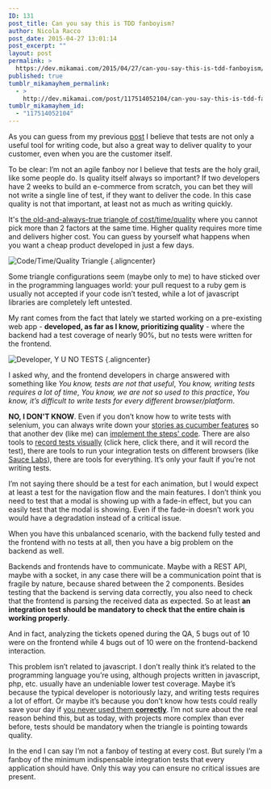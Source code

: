 ```yaml
---
ID: 131
post_title: Can you say this is TDD fanboyism?
author: Nicola Racco
post_date: 2015-04-27 13:01:14
post_excerpt: ""
layout: post
permalink: >
  https://dev.mikamai.com/2015/04/27/can-you-say-this-is-tdd-fanboyism/
published: true
tumblr_mikamayhem_permalink:
  - >
    http://dev.mikamai.com/post/117514052104/can-you-say-this-is-tdd-fanboyism
tumblr_mikamayhem_id:
  - "117514052104"
---
```

As you can guess from my previous [post](https://dev.mikamai.com/2015/02/25/the-sorrows-of-young-developer/) I believe that tests are not only a useful tool for writing code, but also a great way to deliver quality to your customer, even when you are the customer itself.

To be clear: I’m not an agile fanboy nor I believe that tests are the holy grail, like some people do.
Is quality itself always so important? If two developers have 2 weeks to build an e-commerce from scratch, you can bet they will not write a single line of test, if they want to deliver the code. In this case quality is not that important, at least not as much as writing quickly.
<!--more-->

It's [the old-and-always-true triangle of cost/time/quality](http://en.wikipedia.org/wiki/Project_management_triangle) where you cannot pick more than 2 factors at the same time. Higher quality requires more time and delivers higher cost. You can guess by yourself what happens when you want a cheap product developed in just a few days.

![Code/Time/Quality Triangle](https://dev.mikamai.com/wp-content/uploads/2015/04/quality_triangle.jpg) {.aligncenter}

Some triangle configurations seem (maybe only to me) to have sticked over in the programming languages world: your pull request to a ruby gem is usually not accepted if your code isn’t tested, while a lot of javascript libraries are completely left untested.

My rant comes from the fact that lately we started working on a pre-existing web app - **developed, as far as I know, prioritizing quality** - where the backend had a test coverage of nearly 90%, but no tests were written for the frontend.

![Developer, Y U NO TESTS](https://dev.mikamai.com/wp-content/uploads/2015/04/developer_y_no_tests_meme.png) {.aligncenter}

I asked why, and the frontend developers in charge answered with something like _You know, tests are not that useful_, _You know, writing tests requires a lot of time_, _You know, we are not so used to this practice_, _You know, it’s difficult to write tests for every different browser/platform_.

**NO, I DON'T KNOW**. Even if you don’t know how to write tests with selenium, you can always write down your [stories as cucumber features](https://github.com/cucumber/cucumber/wiki/Feature-Introduction) so that another dev (like me) can [implement the steps' code](https://github.com/cucumber/cucumber/wiki/Step-Definitions). There are also tools to [record tests visually](http://testcafe.devexpress.com/) (click here, click there, and it will record the test), there are tools to run your integration tests on different browsers (like [Sauce Labs](https://saucelabs.com/)), there are tools for everything. It’s only your fault if you’re not writing tests.

I’m not saying there should be a test for each animation, but I would expect at least a test for the navigation flow and the main features. I don’t think you need to test that a modal is showing up with a fade-in effect, but you can easily test that the modal is showing. Even if the fade-in doesn’t work you would have a degradation instead of a critical issue.

When you have this unbalanced scenario, with the backend fully tested and the frontend with no tests at all, then you have a big problem on the backend as well.

Backends and frontends have to communicate. Maybe with a REST API, maybe with a socket, in any case there will be a communication point that is fragile by nature, because shared between the 2 components. Besides testing that the backend is serving data correctly, you also need to check that the frontend is parsing the received data as expected. So at least **an integration test should be mandatory to check that the entire chain is working properly**.

And in fact, analyzing the tickets opened during the QA, 5 bugs out of 10 were on the frontend while 4 bugs out of 10 were on the frontend-backend interaction.

This problem isn’t related to javascript. I don’t really think it’s related to the programming language you’re using, although projects written in javascript, php, etc. usually have an undeniable lower test coverage. Maybe it’s because the typical developer is notoriously lazy, and writing tests requires a lot of effort. Or maybe it’s because you don’t know how tests could really save your day if [you never used them **correctly**](http://thedailywtf.com/articles/Testing-Done-Right). I’m not sure about the real reason behind this, but as today, with projects more complex than ever before, tests should be mandatory when the triangle is pointing towards quality.

In the end I can say I’m not a fanboy of testing at every cost. But surely I’m a fanboy of the minimum indispensable integration tests that every application should have. Only this way you can ensure no critical issues are present.